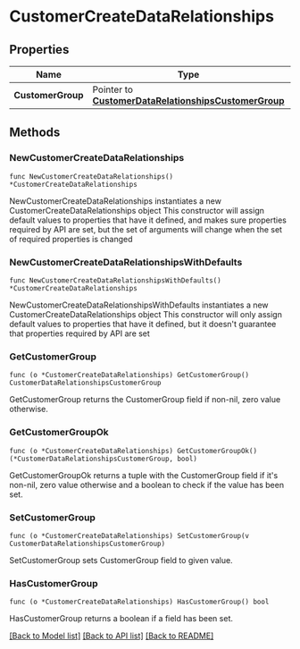 # CustomerCreateDataRelationships

## Properties

Name | Type | Description | Notes
------------ | ------------- | ------------- | -------------
**CustomerGroup** | Pointer to [**CustomerDataRelationshipsCustomerGroup**](CustomerDataRelationshipsCustomerGroup.md) |  | [optional] 

## Methods

### NewCustomerCreateDataRelationships

`func NewCustomerCreateDataRelationships() *CustomerCreateDataRelationships`

NewCustomerCreateDataRelationships instantiates a new CustomerCreateDataRelationships object
This constructor will assign default values to properties that have it defined,
and makes sure properties required by API are set, but the set of arguments
will change when the set of required properties is changed

### NewCustomerCreateDataRelationshipsWithDefaults

`func NewCustomerCreateDataRelationshipsWithDefaults() *CustomerCreateDataRelationships`

NewCustomerCreateDataRelationshipsWithDefaults instantiates a new CustomerCreateDataRelationships object
This constructor will only assign default values to properties that have it defined,
but it doesn't guarantee that properties required by API are set

### GetCustomerGroup

`func (o *CustomerCreateDataRelationships) GetCustomerGroup() CustomerDataRelationshipsCustomerGroup`

GetCustomerGroup returns the CustomerGroup field if non-nil, zero value otherwise.

### GetCustomerGroupOk

`func (o *CustomerCreateDataRelationships) GetCustomerGroupOk() (*CustomerDataRelationshipsCustomerGroup, bool)`

GetCustomerGroupOk returns a tuple with the CustomerGroup field if it's non-nil, zero value otherwise
and a boolean to check if the value has been set.

### SetCustomerGroup

`func (o *CustomerCreateDataRelationships) SetCustomerGroup(v CustomerDataRelationshipsCustomerGroup)`

SetCustomerGroup sets CustomerGroup field to given value.

### HasCustomerGroup

`func (o *CustomerCreateDataRelationships) HasCustomerGroup() bool`

HasCustomerGroup returns a boolean if a field has been set.


[[Back to Model list]](../README.md#documentation-for-models) [[Back to API list]](../README.md#documentation-for-api-endpoints) [[Back to README]](../README.md)


